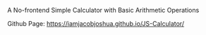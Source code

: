 A No-frontend Simple Calculator with Basic Arithmetic Operations

Github Page: https://iamjacobjoshua.github.io/JS-Calculator/
